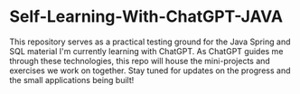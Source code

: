 # Self-Learning-With-ChatGPT-JAVA
This repository serves as a practical testing ground for the Java Spring and SQL material I'm currently learning with ChatGPT. As ChatGPT guides me through these technologies, this repo will house the mini-projects and exercises we work on together. Stay tuned for updates on the progress and the small applications being built!
